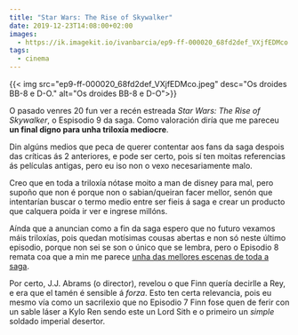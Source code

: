 ```yaml
---
title: "Star Wars: The Rise of Skywalker"
date: 2019-12-23T14:08:00+02:00
images:
  - https://ik.imagekit.io/ivanbarcia/ep9-ff-000020_68fd2def_VXjfEDMco.jpeg
tags:
  - cinema
---
```


{{< img src="ep9-ff-000020_68fd2def_VXjfEDMco.jpeg" desc="Os droides BB-8 e D-O." alt="Os droides BB-8 e D-O">}}

O pasado venres 20 fun ver a recén estreada <cite>Star Wars: The Rise of Skywalker</cite>, o Espisodio 9 da saga. Como valoración diría que me pareceu **un final digno para unha triloxía mediocre**.

Din algúns medios que peca de querer contentar aos fans da saga despois das críticas ás 2 anteriores, e pode ser certo, pois sí ten moitas referencias ás películas antigas, pero eu iso non o vexo necesariamente malo.

Creo que en toda a triloxía nótase moito a man de disney para mal, pero supoño que non é porque non o sabian/queiran facer mellor, senón que intentarían buscar o termo medio entre ser fieis á saga e crear un producto que calquera poida ir ver e ingrese millóns.

Aínda que a anuncian como a fin da saga espero que no futuro vexamos máis triloxías, pois quedan motísimas cousas abertas e non só neste último episodio, porque non sei se son o único que se lembra, pero o Episodio 8 remata coa que a min me parece [unha das mellores escenas de toda a saga](https://www.youtube.com/watch?v=StOM6632jkg).

Por certo, J.J. Abrams (o director), revelou o que Finn quería decirlle a Rey, e era que el tamén é sensible á *forza*. Esto ten certa relevancia, pois eu mesmo vía como un sacrilexio que no Episodio 7 Finn fose quen de ferir con un sable láser a Kylo Ren sendo este un Lord Sith e o primeiro un *simple* soldado imperial desertor.
